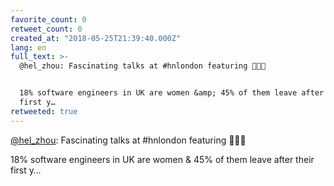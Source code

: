 ```yaml
---
favorite_count: 0
retweet_count: 0
created_at: "2018-05-25T21:39:40.000Z"
lang: en
full_text: >-
  @hel_zhou: Fascinating talks at #hnlondon featuring 🦄🦄🦄 


  18% software engineers in UK are women &amp; 45% of them leave after their
  first y…
retweeted: true
---
```


[@hel_zhou](https://twitter.com/hel_zhou): Fascinating talks at #hnlondon
featuring 🦄🦄🦄

18% software engineers in UK are women &amp; 45% of them leave after their first
y…
